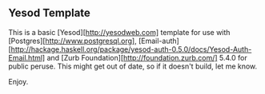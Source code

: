 Yesod Template
-------------

This is a basic [Yesod][http://yesodweb.com] template for use with [Postgres][http://www.postgresql.org], [Email-auth][http://hackage.haskell.org/package/yesod-auth-0.5.0/docs/Yesod-Auth-Email.html]
and [Zurb Foundation][http://foundation.zurb.com/] 5.4.0 for public peruse. This might get out of date, so
if it doesn't build, let me know.

Enjoy.

